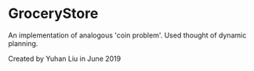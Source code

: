 # GroceryStore
An implementation of analogous 'coin problem'. Used thought of dynamic planning.

Created by Yuhan Liu in June 2019
